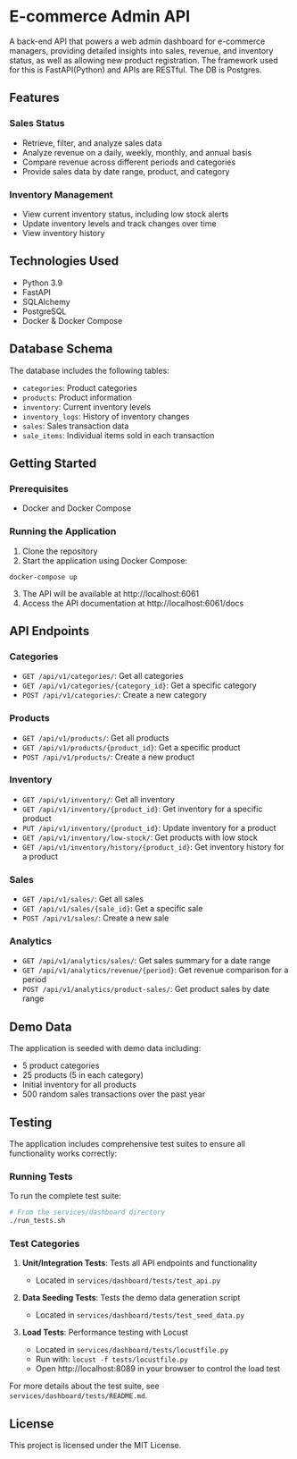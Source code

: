 # E-commerce Admin API

A back-end API that powers a web admin dashboard for e-commerce managers, providing detailed insights into sales, revenue, and inventory status, as well as allowing new product registration. The framework used for this is FastAPI(Python) and APIs are RESTful. The DB is Postgres.

## Features

### Sales Status
- Retrieve, filter, and analyze sales data
- Analyze revenue on a daily, weekly, monthly, and annual basis
- Compare revenue across different periods and categories
- Provide sales data by date range, product, and category

### Inventory Management
- View current inventory status, including low stock alerts
- Update inventory levels and track changes over time
- View inventory history

## Technologies Used

- Python 3.9
- FastAPI
- SQLAlchemy
- PostgreSQL
- Docker & Docker Compose

## Database Schema

The database includes the following tables:
- `categories`: Product categories
- `products`: Product information
- `inventory`: Current inventory levels
- `inventory_logs`: History of inventory changes
- `sales`: Sales transaction data
- `sale_items`: Individual items sold in each transaction

## Getting Started

### Prerequisites

- Docker and Docker Compose

### Running the Application

1. Clone the repository
2. Start the application using Docker Compose:
```
docker-compose up
```
3. The API will be available at http://localhost:6061
4. Access the API documentation at http://localhost:6061/docs

## API Endpoints

### Categories
- `GET /api/v1/categories/`: Get all categories
- `GET /api/v1/categories/{category_id}`: Get a specific category
- `POST /api/v1/categories/`: Create a new category

### Products
- `GET /api/v1/products/`: Get all products
- `GET /api/v1/products/{product_id}`: Get a specific product
- `POST /api/v1/products/`: Create a new product

### Inventory
- `GET /api/v1/inventory/`: Get all inventory
- `GET /api/v1/inventory/{product_id}`: Get inventory for a specific product
- `PUT /api/v1/inventory/{product_id}`: Update inventory for a product
- `GET /api/v1/inventory/low-stock/`: Get products with low stock
- `GET /api/v1/inventory/history/{product_id}`: Get inventory history for a product

### Sales
- `GET /api/v1/sales/`: Get all sales
- `GET /api/v1/sales/{sale_id}`: Get a specific sale
- `POST /api/v1/sales/`: Create a new sale

### Analytics
- `GET /api/v1/analytics/sales/`: Get sales summary for a date range
- `GET /api/v1/analytics/revenue/{period}`: Get revenue comparison for a period
- `POST /api/v1/analytics/product-sales/`: Get product sales by date range

## Demo Data

The application is seeded with demo data including:
- 5 product categories
- 25 products (5 in each category)
- Initial inventory for all products
- 500 random sales transactions over the past year

## Testing

The application includes comprehensive test suites to ensure all functionality works correctly:

### Running Tests

To run the complete test suite:

```bash
# From the services/dashboard directory
./run_tests.sh
```

### Test Categories

1. **Unit/Integration Tests**: Tests all API endpoints and functionality
   - Located in `services/dashboard/tests/test_api.py`

2. **Data Seeding Tests**: Tests the demo data generation script
   - Located in `services/dashboard/tests/test_seed_data.py`

3. **Load Tests**: Performance testing with Locust
   - Located in `services/dashboard/tests/locustfile.py`
   - Run with: `locust -f tests/locustfile.py`
   - Open http://localhost:8089 in your browser to control the load test

For more details about the test suite, see `services/dashboard/tests/README.md`.

## License

This project is licensed under the MIT License.
